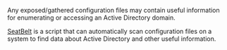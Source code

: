 Any exposed/gathered configuration files may contain useful information for enumerating or accessing an Active Directory domain.

[SeatBelt](https://github.com/GhostPack/Seatbelt) is a script that can automatically scan configuration files on a system to find data about Active Directory and other useful information.